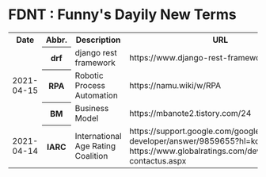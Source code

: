 # FDNT : Funny's Dayily New Terms

<table>
  <tr>
    <th>Date</th><th>Abbr.</th><th>Description</th><th>URL</th>
  </tr>

  <tr>
    <td rowspan="3">2021-04-15</td>
    <th>drf</th>
    <td>django rest framework</td>
    <td>https://www.django-rest-framework.org/</td>
  </tr>
  <tr>
    <th>RPA</th>
    <td>Robotic Process Automation</td>
    <td>https://namu.wiki/w/RPA</td>
  </tr>
  <tr>
    <th>BM</th>
    <td>Business Model</td>
    <td>https://mbanote2.tistory.com/24</td>
  </tr>

  <tr>
    <td>2021-04-14</td>
    <th>IARC</th>
    <td>International Age Rating Coalition</td>
    <td>
      https://support.google.com/googleplay/android-developer/answer/9859655?hl=ko
      https://www.globalratings.com/developer-contactus.aspx
    </td>
  </tr>

</table>

